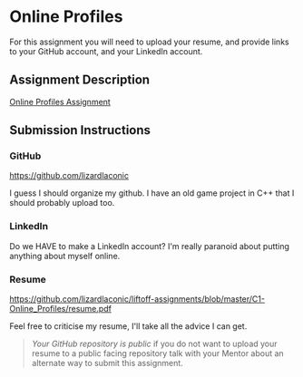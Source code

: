 # Online Profiles
For this assignment you will need to upload your resume, and provide links to your GitHub account, and your LinkedIn account.

## Assignment Description
[Online Profiles Assignment](https://education.launchcode.org/liftoff/assignments/online-profiles/)

## Submission Instructions
 
### GitHub
https://github.com/lizardlaconic

I guess I should organize my github.  I have an old game project in C++ that I should probably upload too.
 
### LinkedIn
Do we HAVE to make a LinkedIn account?  I'm really paranoid about putting anything about myself online.

### Resume
https://github.com/lizardlaconic/liftoff-assignments/blob/master/C1-Online_Profiles/resume.pdf

Feel free to criticise my resume, I'll take all the advice I can get.

> *Your GitHub repository is public* if you do not want to upload your resume to a public facing repository talk with your Mentor about an alternate way to submit this assignment.
